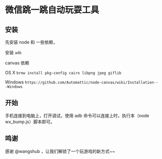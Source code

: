 # 微信跳一跳自动玩耍工具

## 安装

先安装 node 和 一些依赖，

安装 `adb`

canvas 依赖

OS X `brew install pkg-config cairo libpng jpeg giflib`

Windows `https://github.com/Automattic/node-canvas/wiki/Installation---Windows`

## 开始

手机连接到电脑上，打开调试，使用 adb 命令可以连接上时，执行本（node wx_bump.js）脚本即可。

## 鸣谢

感谢 @wangshub ，让我们解锁了一个玩游戏的新方式~~